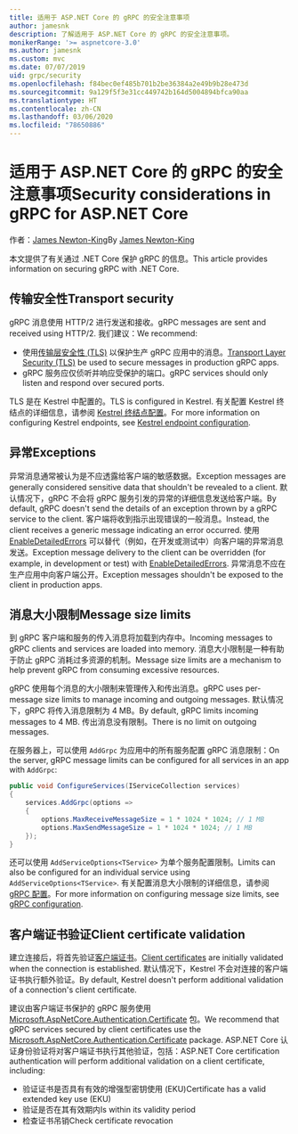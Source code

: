 ```yaml
---
title: 适用于 ASP.NET Core 的 gRPC 的安全注意事项
author: jamesnk
description: 了解适用于 ASP.NET Core 的 gRPC 的安全注意事项。
monikerRange: '>= aspnetcore-3.0'
ms.author: jamesnk
ms.custom: mvc
ms.date: 07/07/2019
uid: grpc/security
ms.openlocfilehash: f84bec0ef485b701b2be36384a2e49b9b28e473d
ms.sourcegitcommit: 9a129f5f3e31cc449742b164d5004894bfca90aa
ms.translationtype: HT
ms.contentlocale: zh-CN
ms.lasthandoff: 03/06/2020
ms.locfileid: "78650886"
---
```

# <a name="security-considerations-in-grpc-for-aspnet-core"></a><span data-ttu-id="f45c9-103">适用于 ASP.NET Core 的 gRPC 的安全注意事项</span><span class="sxs-lookup"><span data-stu-id="f45c9-103">Security considerations in gRPC for ASP.NET Core</span></span>

<span data-ttu-id="f45c9-104">作者：[James Newton-King](https://twitter.com/jamesnk)</span><span class="sxs-lookup"><span data-stu-id="f45c9-104">By [James Newton-King](https://twitter.com/jamesnk)</span></span>

<span data-ttu-id="f45c9-105">本文提供了有关通过 .NET Core 保护 gRPC 的信息。</span><span class="sxs-lookup"><span data-stu-id="f45c9-105">This article provides information on securing gRPC with .NET Core.</span></span>

## <a name="transport-security"></a><span data-ttu-id="f45c9-106">传输安全性</span><span class="sxs-lookup"><span data-stu-id="f45c9-106">Transport security</span></span>

<span data-ttu-id="f45c9-107">gRPC 消息使用 HTTP/2 进行发送和接收。</span><span class="sxs-lookup"><span data-stu-id="f45c9-107">gRPC messages are sent and received using HTTP/2.</span></span> <span data-ttu-id="f45c9-108">我们建议：</span><span class="sxs-lookup"><span data-stu-id="f45c9-108">We recommend:</span></span>

* <span data-ttu-id="f45c9-109">使用[传输层安全性 (TLS)](https://tools.ietf.org/html/rfc5246) 以保护生产 gRPC 应用中的消息。</span><span class="sxs-lookup"><span data-stu-id="f45c9-109">[Transport Layer Security (TLS)](https://tools.ietf.org/html/rfc5246) be used to secure messages in production gRPC apps.</span></span>
* <span data-ttu-id="f45c9-110">gRPC 服务应仅侦听并响应受保护的端口。</span><span class="sxs-lookup"><span data-stu-id="f45c9-110">gRPC services should only listen and respond over secured ports.</span></span>

<span data-ttu-id="f45c9-111">TLS 是在 Kestrel 中配置的。</span><span class="sxs-lookup"><span data-stu-id="f45c9-111">TLS is configured in Kestrel.</span></span> <span data-ttu-id="f45c9-112">有关配置 Kestrel 终结点的详细信息，请参阅 [Kestrel 终结点配置](xref:fundamentals/servers/kestrel#endpoint-configuration)。</span><span class="sxs-lookup"><span data-stu-id="f45c9-112">For more information on configuring Kestrel endpoints, see [Kestrel endpoint configuration](xref:fundamentals/servers/kestrel#endpoint-configuration).</span></span>

## <a name="exceptions"></a><span data-ttu-id="f45c9-113">异常</span><span class="sxs-lookup"><span data-stu-id="f45c9-113">Exceptions</span></span>

<span data-ttu-id="f45c9-114">异常消息通常被认为是不应透露给客户端的敏感数据。</span><span class="sxs-lookup"><span data-stu-id="f45c9-114">Exception messages are generally considered sensitive data that shouldn't be revealed to a client.</span></span> <span data-ttu-id="f45c9-115">默认情况下，gRPC 不会将 gRPC 服务引发的异常的详细信息发送给客户端。</span><span class="sxs-lookup"><span data-stu-id="f45c9-115">By default, gRPC doesn't send the details of an exception thrown by a gRPC service to the client.</span></span> <span data-ttu-id="f45c9-116">客户端将收到指示出现错误的一般消息。</span><span class="sxs-lookup"><span data-stu-id="f45c9-116">Instead, the client receives a generic message indicating an error occurred.</span></span> <span data-ttu-id="f45c9-117">使用 [EnableDetailedErrors](xref:grpc/configuration#configure-services-options) 可以替代（例如，在开发或测试中）向客户端的异常消息发送。</span><span class="sxs-lookup"><span data-stu-id="f45c9-117">Exception message delivery to the client can be overridden (for example, in development or test) with [EnableDetailedErrors](xref:grpc/configuration#configure-services-options).</span></span> <span data-ttu-id="f45c9-118">异常消息不应在生产应用中向客户端公开。</span><span class="sxs-lookup"><span data-stu-id="f45c9-118">Exception messages shouldn't be exposed to the client in production apps.</span></span>

## <a name="message-size-limits"></a><span data-ttu-id="f45c9-119">消息大小限制</span><span class="sxs-lookup"><span data-stu-id="f45c9-119">Message size limits</span></span>

<span data-ttu-id="f45c9-120">到 gRPC 客户端和服务的传入消息将加载到内存中。</span><span class="sxs-lookup"><span data-stu-id="f45c9-120">Incoming messages to gRPC clients and services are loaded into memory.</span></span> <span data-ttu-id="f45c9-121">消息大小限制是一种有助于防止 gRPC 消耗过多资源的机制。</span><span class="sxs-lookup"><span data-stu-id="f45c9-121">Message size limits are a mechanism to help prevent gRPC from consuming excessive resources.</span></span>

<span data-ttu-id="f45c9-122">gRPC 使用每个消息的大小限制来管理传入和传出消息。</span><span class="sxs-lookup"><span data-stu-id="f45c9-122">gRPC uses per-message size limits to manage incoming and outgoing messages.</span></span> <span data-ttu-id="f45c9-123">默认情况下，gRPC 将传入消息限制为 4 MB。</span><span class="sxs-lookup"><span data-stu-id="f45c9-123">By default, gRPC limits incoming messages to 4 MB.</span></span> <span data-ttu-id="f45c9-124">传出消息没有限制。</span><span class="sxs-lookup"><span data-stu-id="f45c9-124">There is no limit on outgoing messages.</span></span>

<span data-ttu-id="f45c9-125">在服务器上，可以使用 `AddGrpc` 为应用中的所有服务配置 gRPC 消息限制：</span><span class="sxs-lookup"><span data-stu-id="f45c9-125">On the server, gRPC message limits can be configured for all services in an app with `AddGrpc`:</span></span>

```csharp
public void ConfigureServices(IServiceCollection services)
{
    services.AddGrpc(options =>
    {
        options.MaxReceiveMessageSize = 1 * 1024 * 1024; // 1 MB
        options.MaxSendMessageSize = 1 * 1024 * 1024; // 1 MB
    });
}
```

<span data-ttu-id="f45c9-126">还可以使用 `AddServiceOptions<TService>` 为单个服务配置限制。</span><span class="sxs-lookup"><span data-stu-id="f45c9-126">Limits can also be configured for an individual service using `AddServiceOptions<TService>`.</span></span> <span data-ttu-id="f45c9-127">有关配置消息大小限制的详细信息，请参阅 [gRPC 配置](xref:grpc/configuration)。</span><span class="sxs-lookup"><span data-stu-id="f45c9-127">For more information on configuring message size limits, see [gRPC configuration](xref:grpc/configuration).</span></span>

## <a name="client-certificate-validation"></a><span data-ttu-id="f45c9-128">客户端证书验证</span><span class="sxs-lookup"><span data-stu-id="f45c9-128">Client certificate validation</span></span>

<span data-ttu-id="f45c9-129">建立连接后，将首先验证[客户端证书](https://tools.ietf.org/html/rfc5246#section-7.4.4)。</span><span class="sxs-lookup"><span data-stu-id="f45c9-129">[Client certificates](https://tools.ietf.org/html/rfc5246#section-7.4.4) are initially validated when the connection is established.</span></span> <span data-ttu-id="f45c9-130">默认情况下，Kestrel 不会对连接的客户端证书执行额外验证。</span><span class="sxs-lookup"><span data-stu-id="f45c9-130">By default, Kestrel doesn't perform additional validation of a connection's client certificate.</span></span>

<span data-ttu-id="f45c9-131">建议由客户端证书保护的 gRPC 服务使用 [Microsoft.AspNetCore.Authentication.Certificate](xref:security/authentication/certauth) 包。</span><span class="sxs-lookup"><span data-stu-id="f45c9-131">We recommend that gRPC services secured by client certificates use the [Microsoft.AspNetCore.Authentication.Certificate](xref:security/authentication/certauth) package.</span></span> <span data-ttu-id="f45c9-132">ASP.NET Core 认证身份验证将对客户端证书执行其他验证，包括：</span><span class="sxs-lookup"><span data-stu-id="f45c9-132">ASP.NET Core certification authentication will perform additional validation on a client certificate, including:</span></span>

* <span data-ttu-id="f45c9-133">验证证书是否具有有效的增强型密钥使用 (EKU)</span><span class="sxs-lookup"><span data-stu-id="f45c9-133">Certificate has a valid extended key use (EKU)</span></span>
* <span data-ttu-id="f45c9-134">验证是否在其有效期内</span><span class="sxs-lookup"><span data-stu-id="f45c9-134">Is within its validity period</span></span>
* <span data-ttu-id="f45c9-135">检查证书吊销</span><span class="sxs-lookup"><span data-stu-id="f45c9-135">Check certificate revocation</span></span>

